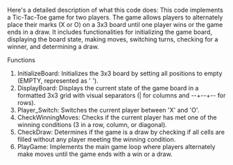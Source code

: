 
Here's a detailed description of what this code does:
This code implements a Tic-Tac-Toe game for two players. The game allows players to alternately place their marks (X or O) on a 3x3 board until one player wins or the game ends in a draw. It includes functionalities for initializing the game board, displaying the board state, making moves, switching turns, checking for a winner, and determining a draw. 

Functions
1. InitializeBoard: Initializes the 3x3 board by setting all positions to empty (EMPTY, represented as ' ').
3. DisplayBoard: Displays the current state of the game board in a formatted 3x3 grid with visual separators (| for columns and --+--+-- for rows).
4. Player_Switch: Switches the current player between 'X' and 'O'.
5. CheckWinningMoves: Checks if the current player has met one of the winning conditions (3 in a row, column, or diagonal).
6. CheckDraw: Determines if the game is a draw by checking if all cells are filled without any player meeting the winning condition.
7. PlayGame: Implements the main game loop where players alternately make moves until the game ends with a win or a draw.

